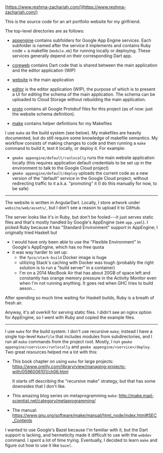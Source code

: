 [https://www.reshma-zachariah.com/](https://www.reshma-zachariah.com/)

This is the source code for an art portfolio website for my
girlfriend.

The top-level directories are as follows:

- [appengine](appengine) contains subfolders for Google App Engine
  services. Each subfolder is named after the service it implements
  and contains Ruby code + a makefile (`module.mk`) for running
  locally or deploying. These services generally depend on their
  corresponding Dart app.

- [coreweb](coreweb) contains Dart code that is shared between the
  main application and the editor application (WIP)

- [website](website) is the main application

- [editor](editor) is the editor application (WIP), the purpose of
  which is to present a UI for editing the schema of the main
  application. The schema can be uploaded to Cloud Storage without
  rebuilding the main application.

- [proto](proto) contains all Google Protobuf files for this project
  (as of now: just the website schema definition).

- [make](make) contains helper definitions for my Makefiles

I use `make` as the build system (see below). My makefiles are heavily
documented, but do still require some knowledge of makefile semantics.
My workflow consists of making changes to code and then running a
`make` command to build it, test it locally, or deploy it. For
example:

- `gmake appengine/default/runlocally` runs the main website
  application locally (this requires application default credentials
  to be set up in the environment to talk to the Google Cloud project)
- `gmake appengine/default/deploy` uploads the current code as a new
  version of the "default" service in the Google Cloud project,
  without redirecting traffic to it a.k.a. "promoting" it (I do this
  manually for now, to be safe)

---

The website is written in AngularDart. Locally, I store artwork under
`website/web/assets/`, but I don't see a reason to upload it to
GitHub.

The server looks like it's in Ruby, but don't be fooled---it just
serves static files and that's mostly handled by Google's AppEngine
(see `app.yaml`). I picked Ruby because it has "Standard Environment"
support in AppEngine; I originally tried Haskell but

* I would have only been able to use the "Flexible Environment" in
  Google's AppEngine, which has no free quota
* it was way harder to set up:
  * the `fpco/stack-build` Docker image is huge
  * utilizing Stack's caching with Docker was tough (probably the
    right solution is to run a "build server" in a container)
  * I'm on a 2014 MacBook Air that has about 20GB of space left and
    constantly has orange memory pressure in the Activity Monitor even
    when I'm not running anything. It goes red when GHC tries to build
    aeson...

After spending so much time waiting for Haskell builds, Ruby is a
breath of fresh air.

Anyway, it's all overkill for serving static files. I didn't see an
nginx option for AppEngine, so I went with Ruby and copied the example
files.

---

I use `make` for the build system. I don't use recursive `make`;
instead I have a single top-level `Makefile` that includes modules
from subdirectories, and I run all `make` commands from the project
root. Mostly, I run `gmake appengine/<service>/runlocally` and `gmake
appengine/<service>/deploy`. Two great resources helped me a lot with
this:

* This book chapter on using `make` for large projects:
  https://www.oreilly.com/library/view/managing-projects-with/0596006101/ch06.html
  
  It starts off describing the "recursive make" strategy, but that has
  some downsides that I don't like.
  
* This amazing blog series on metaprogramming `make`:
  http://make.mad-scientist.net/category/metaprogramming/

* The manual:
  https://www.gnu.org/software/make/manual/html_node/index.html#SEC_Contents
  
I wanted to use Google's Bazel because I'm familiar with it, but the
Dart support is lacking, and hermeticity made it difficult to use with
the `webdev` command. I spent a lot of time trying. Eventually, I
decided to learn `make` and figure out how to use it like `bazel`.
